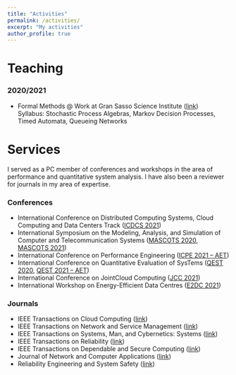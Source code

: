 ```yaml
---
title: "Activities"
permalink: /activities/
excerpt: "My activities"
author_profile: true
---
```




Teaching
=====
### 2020/2021
* Formal Methods @ Work at Gran Sasso Science Institute ([link](https://sites.google.com/gssi.it/csgssi/ph-d-program/2020-2021?authuser=0))<br/>
Syllabus: Stochastic Process Algebras, Markov Decision Processes, Timed Automata, Queueing Networks



Services
=====
I served as a PC member of conferences and workshops in the area of performance and quantitative system analysis. I have also been a reviewer for journals in my area of expertise.

### Conferences
* International Conference on Distributed Computing Systems, Cloud Computing and Data Centers Track ([ICDCS 2021](https://icdcs2021.us))
* International Symposium on the Modeling, Analysis, and Simulation of Computer and Telecommunication Systems ([MASCOTS 2020](http://mascots20.iitis.pl/), [MASCOTS 2021](https://mascots.iitis.pl/))
* International Conference on Performance Engineering ([ICPE 2021 – AET](https://icpe2021.spec.org/calls/artifact-evaluation-track/))
* International Conference on Quantitative Evaluation of SysTems ([QEST 2020](https://www.qest.org/qest2020/), [QEST 2021 – AET](https://www.qest.org/qest2021/artifacts.html))
* International Conference on JointCloud Computing ([JCC 2021](https://jointcloud.cloud/))
* International Workshop on Energy-Efficient Data Centres ([E2DC 2021](https://e2dc.eu/))

### Journals
* IEEE Transactions on Cloud Computing ([link](https://ieeexplore.ieee.org/xpl/RecentIssue.jsp?punumber=6245519))
* IEEE Transactions on Network and Service Management ([link](https://ieeexplore.ieee.org/xpl/RecentIssue.jsp?punumber=4275028))
* IEEE Transactions on Systems, Man, and Cybernetics: Systems ([link](https://ieeexplore.ieee.org/xpl/RecentIssue.jsp?punumber=6221021))
* IEEE Transactions on Reliability ([link](https://ieeexplore.ieee.org/xpl/RecentIssue.jsp?punumber=24))
* IEEE Transactions on Dependable and Secure Computing ([link](https://ieeexplore.ieee.org/xpl/RecentIssue.jsp?punumber=8858))
* Journal of Network and Computer Applications ([link](https://www.journals.elsevier.com/journal-of-network-and-computer-applications))
* Reliability Engineering and System Safety ([link](https://www.journals.elsevier.com/reliability-engineering-and-system-safety))
